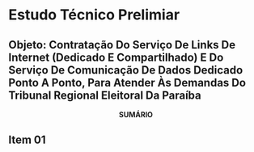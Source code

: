# Estudo Técnico Prelimiar

## Objeto: Contratação Do Serviço De Links De Internet (Dedicado E Compartilhado) E Do Serviço De Comunicação De Dados Dedicado Ponto A Ponto, Para Atender Às Demandas Do Tribunal Regional Eleitoral Da Paraíba

<center>

<b>SUMÁRIO</b>

</center>

## Item 01
